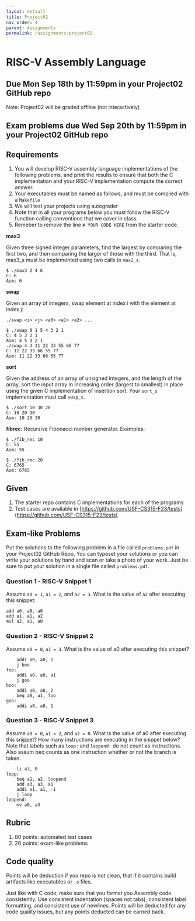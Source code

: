 ```yaml
---
layout: default
title: Project02
nav_order: 4
parent: Assignments
permalink: /assignments/project02
---
```


# RISC-V Assembly Language

## Due Mon Sep 18th by 11:59pm in your Project02 GitHub repo

Note: Project02 will be graded offline (not interactively)

## Exam problems due Wed Sep 20th by 11:59pm in your Project02 GitHub repo

## Requirements

1. You will develop RISC-V assembly language implementations of the following problems, and print the results to ensure that both the C implementation and your RISC-V implementation compute the correct answer.
1. Your executables must be named as follows, and must be compiled with a `Makefile`
1. We will test your projects using autograder
1. Note that in all your programs below you must follow the RISC-V function calling conventions that we cover in class.
1. Remeber to remove the line `# YOUR CODE HERE` from the starter code.


**max3**

Given three signed integer parameters, find the largest by comparing the first two, and then comparing the larger of those with the third. That is, max3_s must be implemented using two calls to `max2_s`.

    $ ./max3 2 4 6
    C: 6
    Asm: 6

**swap**

Given an array of integers, swap element at index i with the element at index j:

    ./swap <i> <j> <a0> <a1> <a2> ...

    $ ./swap 0 1 5 4 3 2 1
    C: 4 5 3 2 1
    Asm: 4 5 3 2 1
    ./swap 4 3 11 22 33 55 66 77
    C: 11 22 33 66 55 77
    Asm: 11 22 33 66 55 77

**sort**

Given the address of an array of unsigned integers, and the length of the array, sort the input array in increasing order (largest to smallest) in place using the given C implementation of insertion sort. Your `sort_s` implementation must call `swap_s`.

    $ ./sort 10 30 20
    C: 10 20 30
    Asm: 10 20 30

**fibrec:** Recursive Fibonacci number generator. Examples:

    $ ./fib_rec 10
    C: 55
    Asm: 55

    $ ./fib_rec 20
    C: 6765
    Asm: 6765

## Given

1. The starter repo contains C implementations for each of the programs
1. Test cases are available in [https://github.com/USF-CS315-F23/tests](https://github.com/USF-CS315-F23/tests)

## Exam-like Problems

Put the solutions to the following problem in a file called `problems.pdf` in your Project02 GitHub Repo. You can typeset your solutions or you can write your solutions by hand and scan or take a photo of your work. Just be sure to put your solution in a single file called `problems.pdf`.

### Question 1 - RISC-V Snippet 1

Assume `a0 = 1`, `a1 = 2`, and `a2 = 3`. What is the value of `a2` after executing this snippet:

    add a0, a0, a0
    add a1, a1, a2
    mul a2, a1, a0

### Question 2 - RISC-V Snippet 2

Assume `a0 = 0`, `a1 = 3`. What is the value of a0 after executing this snippet?

        addi a0, a0, 1
        j boo
    foo:
        addi a0, a0, a1
        j goo
    boo:
        addi a0, a0, 2
        beq a0, a1, foo
    goo:
        addi a0, a0, 1

### Question 3 - RISC-V Snippet 3

Assume `a0 = 0`, `a1 = 2`, and `a2 = 0`. What is the value of a0 after executing this snippet? How many instructions are executing in the snippet below? Note that labels such as `loop:` and `loopend:` do not count as instructions. Also assum beq counts as one instruction whether or not the branch is taken.

        li a3, 0
    loop:
        beq a1, a2, loopend
        add a3, a3, a1
        addi a1, a1, -1
        j loop
    loopend:
        mv a0, a3

## Rubric

1. 80 points: automated test cases
1. 20 points: exam-like problems

## Code quality

Points will be deduction if you repo is not clean, that if it contains build artifacts like executables or `.o` files.

Just like with C code, make sure that you format you Assembly code consistently. Use consistent indentation (spaces not tabs), consistent label formatting, and consistent use of newlines. Points will be deducted for any code quality issues, but any points deducted can be earned back.

